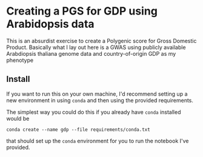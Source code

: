 # Creating a PGS for GDP using Arabidopsis data
This is an absurdist exercise to create a Polygenic score 
for Gross Domestic Product. Basically what I lay out here
is a GWAS using publicly available Arabdiopsis thaliana
genome data and country-of-origin GDP as my phenotype

## Install
If you want to run this on your own machine, I'd recommend 
setting up a new environment in using `conda` and then 
using the provided requirements. 

The simplest way you could do this if you already have 
`conda` installed would be

```
conda create --name gdp --file requirements/conda.txt
```
that should set up the `conda` environment for you to run
the notebook I've provided. 

